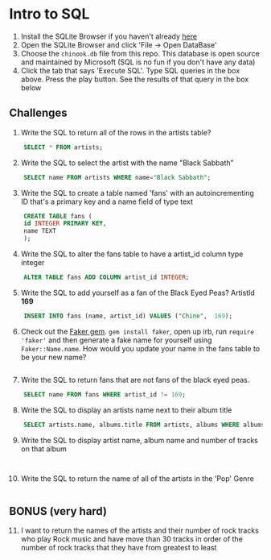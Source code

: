 # Intro to SQL

1. Install the SQLite Browser if you haven't already [here](http://sqlitebrowser.org/)
2. Open the SQLite Browser and click 'File -> Open DataBase'
3. Choose the `chinook.db` file from this repo. This database is open source and maintained by Microsoft (SQL is no fun if you don't have any data)
4. Click the tab that says 'Execute SQL'. Type SQL queries in the box above. Press the play button. See the results of that query in the box below

## Challenges

1. Write the SQL to return all of the rows in the artists table?

```SQL
    SELECT * FROM artists;
```

2. Write the SQL to select the artist with the name "Black Sabbath"

```SQL
    SELECT name FROM artists WHERE name="Black Sabbath";
```

3. Write the SQL to create a table named 'fans' with an autoincrementing ID that's a primary key and a name field of type text

```sql
    CREATE TABLE fans (
	id INTEGER PRIMARY KEY,
	name TEXT
	);
```

4. Write the SQL to alter the fans table to have a artist_id column type integer

```sql
    ALTER TABLE fans ADD COLUMN artist_id INTEGER;
```

5. Write the SQL to add yourself as a fan of the Black Eyed Peas? ArtistId **169**

```sql
    INSERT INTO fans (name, artist_id) VALUES ("Chine",  169);
```

6. Check out the [Faker gem](https://github.com/stympy/faker). `gem install faker`, open up irb, run `require 'faker'` and then generate a fake name for yourself using `Faker::Name.name`. How would you update your name in the fans table to be your new name?

   ```sql

   ```

7. Write the SQL to return fans that are not fans of the black eyed peas.

```sql
    SELECT name FROM fans WHERE artist_id != 169;
```

8. Write the SQL to display an artists name next to their album title

```sql
    SELECT artists.name, albums.title FROM artists, albums WHERE albums.artist_id IS artists.id;
```

9. Write the SQL to display artist name, album name and number of tracks on that album

```sql
    
```

10. Write the SQL to return the name of all of the artists in the 'Pop' Genre

```sql

```

## BONUS (very hard)

11. I want to return the names of the artists and their number of rock tracks
    who play Rock music
    and have move than 30 tracks
    in order of the number of rock tracks that they have
    from greatest to least

```sql

```
